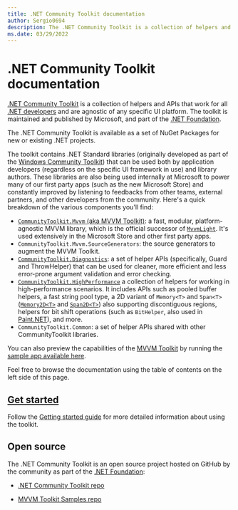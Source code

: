```yaml
---
title: .NET Community Toolkit documentation
author: Sergio0694
description: The .NET Community Toolkit is a collection of helpers and APIs that work for all .NET developers and are agnostic of any specific UI platform. The toolkit is maintained and published by Microsoft, and part of the .NET Foundation.
ms.date: 03/29/2022
---
```


# .NET Community Toolkit documentation

[.NET Community Toolkit][repo-url] is a collection of helpers and APIs that work for all [.NET developers](/dotnet/) and are agnostic of any specific UI platform. The toolkit is maintained and published by Microsoft, and part of the [.NET Foundation][dotnet-foundation].

The .NET Community Toolkit is available as a set of NuGet Packages for new or existing .NET projects.

The toolkit contains .NET Standard libraries (originally developed as part of the [Windows Community Toolkit][windows-community-toolkit]) that can be used both by application developers (regardless on the specific UI framework in use) and library authors. These libraries are also being used internally at Microsoft to power many of our first party apps (such as the new Microsoft Store) and constantly improved by listening to feedbacks from other teams, external partners, and other developers from the community. Here's a quick breakdown of the various components you'll find:

- [`CommunityToolkit.Mvvm` (aka MVVM Toolkit)][mvvm-toolkit-intro]: a fast, modular, platform-agnostic MVVM library, which is the official successor of [`MvvmLight`][mvvmlight-migration]. It's used extensively in the Microsoft Store and other first party apps.
- `CommunityToolkit.Mvvm.SourceGenerators`: the source generators to augment the MVVM Toolkit.
- [`CommunityToolkit.Diagnostics`][diagnostics-intro]: a set of helper APIs (specifically, Guard and ThrowHelper) that can be used for cleaner, more efficient and less error-prone argument validation and error checking.
- [`CommunityToolkit.HighPerformance`][hp-intro] a collection of helpers for working in high-performance scenarios. It includes APIs such as pooled buffer helpers, a fast string pool type, a 2D variant of `Memory<T>` and `Span<T>` ([`Memory2D<T>`][hp-memory2d] and [`Span2D<T>`][hp-span2d]) also supporting discontiguous regions, helpers for bit shift operations (such as `BitHelper`, also used in [Paint.NET][paint-net]), and more.
- `CommunityToolkit.Common`: a set of helper APIs shared with other CommunityToolkit libraries.

You can also preview the capabilities of the [MVVM Toolkit][mvvm-toolkit-intro] by running the [sample app available here][mvvm-toolkit-samples].

Feel free to browse the documentation using the table of contents on the left side of this page.

[repo-url]: https://aka.ms/toolkit/dotnet ".NET Community Toolkit GitHub Repository"
[dotnet-foundation]: https://www.dotnetfoundation.org/ ".NET Foundation Home Page"
[windows-community-toolkit]: /windows/communitytoolkit/ "Windows Community Toolkit Documentation"
[mvvm-toolkit-intro]: mvvm/introduction.md "MVVM Toolkit Introduction"
[mvvm-toolkit-samples]: https://aka.ms/mvvmtoolkit/samples "MVVM Toolkit Samples"
[mvvmlight-migration]: mvvm/migratingfrommvvmlight.md "MVVMLight Migration Documentation"
[diagnostics-intro]: /windows/communitytoolkit/diagnostics/introduction "Diagnostics Package Introduction"
[hp-intro]: /windows/communitytoolkit/high-performance/introduction "High Performance Package Introduction"
[hp-memory2d]: /windows/communitytoolkit/high-performance/memory2d "Memory2D&lt;T&gt; Documentation"
[hp-span2d]: /windows/communitytoolkit/high-performance/span2d "Span2D&lt;T&gt; Documentation"
[paint-net]: https://www.getpaint.net/ "Paint.NET Home Page"

## [Get started][get-started]

Follow the [Getting started guide][get-started] for more detailed information about using the toolkit.

[get-started]: /windows/communitytoolkit/getting-started "Getting started guide"

## Open source

The .NET Community Toolkit is an open source project hosted on GitHub by the community as part of the [.NET Foundation][dotnet-foundation]:

- [.NET Community Toolkit repo][repo-url]

- [MVVM Toolkit Samples repo][mvvm-toolkit-samples]

